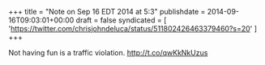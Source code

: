 +++
title = "Note on Sep 16 EDT 2014 at 5:3"
publishdate = 2014-09-16T09:03:01+00:00
draft = false
syndicated = [ 'https://twitter.com/chrisjohndeluca/status/511802426463379460?s=20' ]
+++

Not having fun is a traffic violation. http://t.co/qwKkNkUzus
